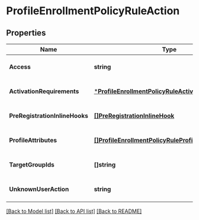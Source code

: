 # ProfileEnrollmentPolicyRuleAction

## Properties
Name | Type | Description | Notes
------------ | ------------- | ------------- | -------------
**Access** | **string** |  | [optional] [default to null]
**ActivationRequirements** | [***ProfileEnrollmentPolicyRuleActivationRequirement**](ProfileEnrollmentPolicyRuleActivationRequirement.md) |  | [optional] [default to null]
**PreRegistrationInlineHooks** | [**[]PreRegistrationInlineHook**](PreRegistrationInlineHook.md) |  | [optional] [default to null]
**ProfileAttributes** | [**[]ProfileEnrollmentPolicyRuleProfileAttribute**](ProfileEnrollmentPolicyRuleProfileAttribute.md) |  | [optional] [default to null]
**TargetGroupIds** | **[]string** |  | [optional] [default to null]
**UnknownUserAction** | **string** |  | [optional] [default to null]

[[Back to Model list]](../README.md#documentation-for-models) [[Back to API list]](../README.md#documentation-for-api-endpoints) [[Back to README]](../README.md)

